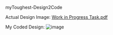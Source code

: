 myToughest-Design2Code

Actual Design Image:
[Work in Progress Task.pdf](https://github.com/Shorya7/myToughest-Design2Code/files/15267120/Work.in.Progress.Task.pdf)

My Coded Design:
![image](https://github.com/Shorya7/myToughest-Design2Code/assets/104529541/19442831-2976-4201-9d1d-a797c890603f)
